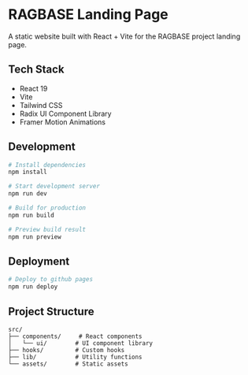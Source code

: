 # RAGBASE Landing Page

A static website built with React + Vite for the RAGBASE project landing page.

## Tech Stack

- React 19
- Vite
- Tailwind CSS
- Radix UI Component Library
- Framer Motion Animations

## Development

```bash
# Install dependencies
npm install

# Start development server
npm run dev

# Build for production
npm run build

# Preview build result
npm run preview
```

## Deployment


```bash
# Deploy to github pages
npm run deploy
```

## Project Structure

```
src/
├── components/     # React components
│   └── ui/        # UI component library
├── hooks/         # Custom hooks
├── lib/           # Utility functions
└── assets/        # Static assets
``` 